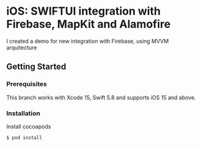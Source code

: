 # iOS: SWIFTUI integration with Firebase, MapKit and Alamofire 

I created a demo for new integration with Firebase, using MVVM arquitecture

## Getting Started

### Prerequisites

This branch works with Xcode 15, Swift 5.8 and supports iOS 15 and above.

### Installation

Install cocoapods

```
$ pod install
```
